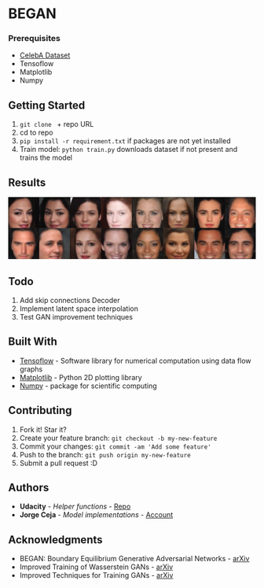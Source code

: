 # BEGAN

### Prerequisites

- [CelebA Dataset](http://mmlab.ie.cuhk.edu.hk/projects/CelebA.html) 
- Tensoflow 
- Matplotlib
- Numpy

## Getting Started

1. `git clone ` + repo URL
2. cd to repo
3. `pip install -r requirement.txt` if packages are not yet installed
4. Train model: `python train.py` downloads dataset if not present and trains the model

## Results

![result](images/example.png)

## Todo

1. Add skip connections Decoder
2. Implement latent space interpolation
2. Test GAN improvement techniques

## Built With

* [Tensoflow](https://www.tensorflow.org) - Software library for numerical computation using data flow graphs
* [Matplotlib](https://matplotlib.org) - Python 2D plotting library
* [Numpy](http://www.numpy.org) - package for scientific computing

## Contributing

1. Fork it! Star it?
2. Create your feature branch: `git checkout -b my-new-feature`
3. Commit your changes: `git commit -am 'Add some feature'`
4. Push to the branch: `git push origin my-new-feature`
5. Submit a pull request :D

## Authors

* **Udacity** - *Helper functions* - [Repo](https://github.com/udacity/deep-learning/tree/master/face_generation)
* **Jorge Ceja** - *Model implementations* - [Account](https://github.com/JorgeCeja)

## Acknowledgments

* BEGAN: Boundary Equilibrium Generative Adversarial Networks - [arXiv](https://arxiv.org/abs/1703.10717)
* Improved Training of Wasserstein GANs - [arXiv](https://arxiv.org/abs/1704.00028)
* Improved Techniques for Training GANs - [arXiv](https://arxiv.org/abs/1606.03498)
